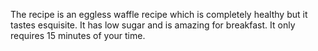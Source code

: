 The recipe is an eggless waffle recipe which is completely healthy but it tastes esquisite. It has low sugar and is amazing for breakfast. It only requires 15 minutes of your time. 